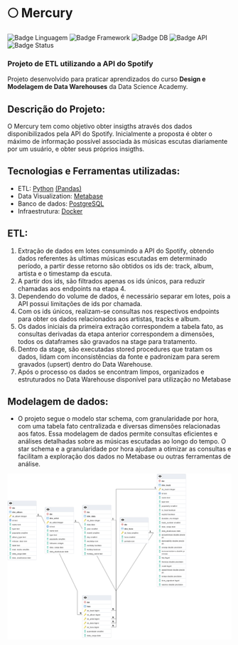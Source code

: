 # 🌕 Mercury 
![Badge Linguagem](https://img.shields.io/badge/Linguagem-Python-blue)
![Badge Framework](https://img.shields.io/badge/biblioteca-Pandas-yellow)
![Badge DB](https://img.shields.io/badge/DB-PostgreSQL-blue)
![Badge API](https://img.shields.io/badge/API-Spotipy-green)
![Badge Status](https://img.shields.io/badge/Status-Development-blue)
### Projeto de ETL utilizando a API do Spotify
Projeto desenvolvido para praticar aprendizados do curso **Design e Modelagem de Data Warehouses** da Data Science Academy.

## Descrição do Projeto:
O Mercury tem como objetivo obter insigths através dos dados disponibilizados pela API do Spotify. Inicialmente a proposta é obter o máximo de informação possível associada às músicas escutas diariamente por um usuário, e obter seus próprios insigths.

## Tecnologias e Ferramentas utilizadas:

- ETL: [Python](https://www.python.org/) [(Pandas)](https://pandas.pydata.org/)
- Data Visualization: [Metabase](https://www.metabase.com/)
- Banco de dados: [PostgreSQL](https://www.postgresql.org/)
- Infraestrutura: [Docker](https://www.docker.com/)

## ETL:
1. Extração de dados em lotes consumindo a API do Spotify, obtendo dados referentes às ultimas músicas escutadas em determinado período, a partir desse retorno são obtidos os ids de: track, album, artista e o timestamp da escuta.
2. A partir dos ids, são filtrados apenas os ids únicos, para reduzir chamadas aos endpoints na etapa 4.
3. Dependendo do volume de dados, é necessário separar em lotes, pois a API possui limitações de ids por chamada.
4. Com os ids únicos, realizam-se consultas nos respectivos endpoints para obter os dados relacionados aos artistas, tracks e album.
5. Os dados iniciais da primeira extração correspondem a tabela fato, as consultas derivadas da etapa anterior correspondem a dimensões, todos os dataframes são gravados na stage para tratamento.
6. Dentro da stage, são executadas stored procedures que tratam os dados, lidam com inconsistências da fonte e padronizam para serem gravados (upsert) dentro do Data Warehouse.
7. Após o processo os dados se encontram limpos, organizados e estruturados no Data Warehouse disponível para utilização no Metabase

## Modelagem de dados:

- O projeto segue o modelo star schema, com granularidade por hora, com uma tabela fato centralizada e diversas dimensões relacionadas aos fatos. Essa modelagem de dados permite consultas eficientes e análises detalhadas sobre as músicas escutadas ao longo do tempo. O star schema e a granularidade por hora ajudam a otimizar as consultas e facilitam a exploração dos dados no Metabase ou outras ferramentas de análise. 

![Modelo Dimensional](docs/MercuryER.png)
